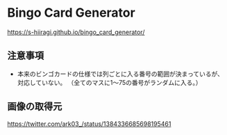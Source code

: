 # Bingo Card Generator

https://s-hiiragi.github.io/bingo_card_generator/

## 注意事項

- 本来のビンゴカードの仕様では列ごとに入る番号の範囲が決まっているが、対応していない。
（全てのマスに1～75の番号がランダムに入る。）


## 画像の取得元

https://twitter.com/ark03_/status/1384336685698195461

